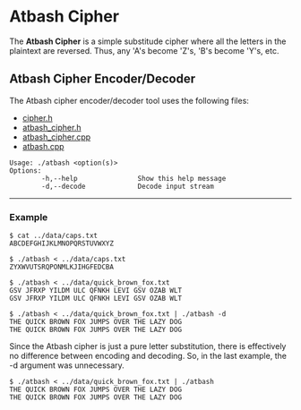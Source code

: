 # Atbash Cipher

The **Atbash Cipher** is a simple substitude cipher where all the letters in the plaintext are reversed. Thus, any 'A's become 'Z's, 'B's become 'Y's, etc.

## Atbash Cipher Encoder/Decoder

The Atbash cipher encoder/decoder tool uses the following files:
- [cipher.h](../src/cipher.h)
- [atbash_cipher.h](../src/atbash_cipher.h)
- [atbash_cipher.cpp](../src/atbash_cipher.cpp)
- [atbash.cpp](../tools/atbash.cpp)

```
Usage: ./atbash <option(s)>
Options:
        -h,--help               Show this help message
        -d,--decode             Decode input stream
```
---

### Example

```
$ cat ../data/caps.txt
ABCDEFGHIJKLMNOPQRSTUVWXYZ
```

```
$ ./atbash < ../data/caps.txt
ZYXWVUTSRQPONMLKJIHGFEDCBA
```

```
$ ./atbash < ../data/quick_brown_fox.txt
GSV JFRXP YILDM ULC QFNKH LEVI GSV OZAB WLT
GSV JFRXP YILDM ULC QFNKH LEVI GSV OZAB WLT
```

```
$ ./atbash < ../data/quick_brown_fox.txt | ./atbash -d
THE QUICK BROWN FOX JUMPS OVER THE LAZY DOG
THE QUICK BROWN FOX JUMPS OVER THE LAZY DOG
```

Since the Atbash cipher is just a pure letter substitution, there is effectively no difference between encoding and decoding. So, in the last example, the -d argument was unnecessary.

```
$ ./atbash < ../data/quick_brown_fox.txt | ./atbash
THE QUICK BROWN FOX JUMPS OVER THE LAZY DOG
THE QUICK BROWN FOX JUMPS OVER THE LAZY DOG
```
